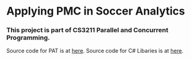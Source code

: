# Applying PMC in Soccer Analytics

### This project is part of CS3211 Parallel and Concurrent Programming. 

Source code for PAT is at [here](soccer-model.pcsp). Source code for C# Libaries is at [here](PAT.Lib.SoccerManager.cs).
